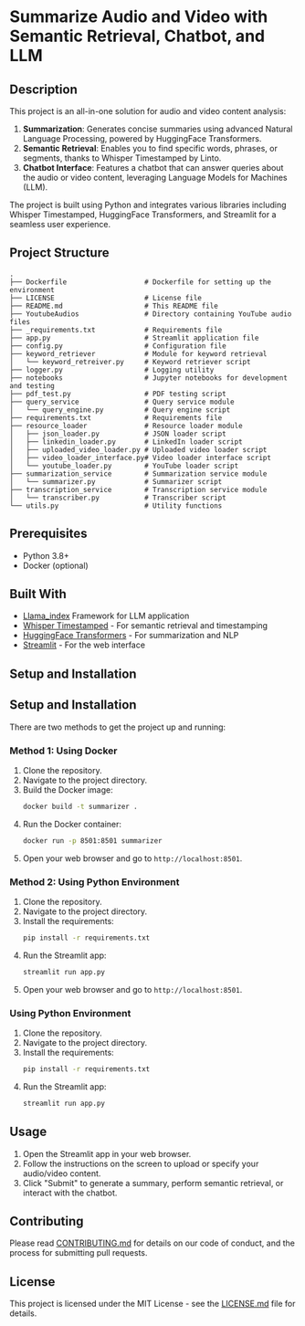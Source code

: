 # Summarize Audio and Video with Semantic Retrieval, Chatbot, and LLM

## Description

This project is an all-in-one solution for audio and video content analysis:

1. **Summarization**: Generates concise summaries using advanced Natural Language Processing, powered by HuggingFace Transformers.
2. **Semantic Retrieval**: Enables you to find specific words, phrases, or segments, thanks to Whisper Timestamped by Linto.
3. **Chatbot Interface**: Features a chatbot that can answer queries about the audio or video content, leveraging Language Models for Machines (LLM).

The project is built using Python and integrates various libraries including Whisper Timestamped, HuggingFace Transformers, and Streamlit for a seamless user experience.

## Project Structure

```plaintext
.
├── Dockerfile                   # Dockerfile for setting up the environment
├── LICENSE                      # License file
├── README.md                    # This README file
├── YoutubeAudios                # Directory containing YouTube audio files
├── _requirements.txt            # Requirements file
├── app.py                       # Streamlit application file
├── config.py                    # Configuration file
├── keyword_retriever            # Module for keyword retrieval
│   └── keyword_retreiver.py     # Keyword retriever script
├── logger.py                    # Logging utility
├── notebooks                    # Jupyter notebooks for development and testing
├── pdf_test.py                  # PDF testing script
├── query_service                # Query service module
│   └── query_engine.py          # Query engine script
├── requirements.txt             # Requirements file
├── resource_loader              # Resource loader module
│   ├── json_loader.py           # JSON loader script
│   ├── linkedin_loader.py       # LinkedIn loader script
│   ├── uploaded_video_loader.py # Uploaded video loader script
│   ├── video_loader_interface.py# Video loader interface script
│   └── youtube_loader.py        # YouTube loader script
├── summarization_service        # Summarization service module
│   └── summarizer.py            # Summarizer script
├── transcription_service        # Transcription service module
│   └── transcriber.py           # Transcriber script
└── utils.py                     # Utility functions

```

## Prerequisites

- Python 3.8+
- Docker (optional)

## Built With

- [Llama_index](https://www.llamaindex.ai/) Framework for  LLM application
- [Whisper Timestamped](https://github.com/linto-ai/whisper-timestamped) - For semantic retrieval and timestamping
- [HuggingFace Transformers](https://huggingface.co/transformers/) - For summarization and NLP
- [Streamlit](https://streamlit.io/) - For the web interface


## Setup and Installation
## Setup and Installation

There are two methods to get the project up and running:

### Method 1: Using Docker

1. Clone the repository.
2. Navigate to the project directory.
3. Build the Docker image:
    ```bash
    docker build -t summarizer .
    ```
4. Run the Docker container:
    ```bash
    docker run -p 8501:8501 summarizer
    ```
5. Open your web browser and go to `http://localhost:8501`.

### Method 2: Using Python Environment

1. Clone the repository.
2. Navigate to the project directory.
3. Install the requirements:
    ```bash
    pip install -r requirements.txt
    ```
4. Run the Streamlit app:
    ```bash
    streamlit run app.py
    ```
5. Open your web browser and go to `http://localhost:8501`.
### Using Python Environment

1. Clone the repository.
2. Navigate to the project directory.
3. Install the requirements:
    ```bash
    pip install -r requirements.txt
    ```
4. Run the Streamlit app:
    ```bash
    streamlit run app.py
    ```

## Usage

1. Open the Streamlit app in your web browser.
2. Follow the instructions on the screen to upload or specify your audio/video content.
3. Click "Submit" to generate a summary, perform semantic retrieval, or interact with the chatbot.

## Contributing

Please read [CONTRIBUTING.md](CONTRIBUTING.md) for details on our code of conduct, and the process for submitting pull requests.

## License

This project is licensed under the MIT License - see the [LICENSE.md](LICENSE.md) file for details.
